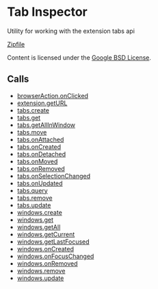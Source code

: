 
Tab Inspector
=======

Utility for working with the extension tabs api

[Zipfile](http://developer.chrome.com/extensions/examples/api/tabs/inspector.zip)

Content is licensed under the [Google BSD License](https://developers.google.com/open-source/licenses/bsd).

Calls
-----

* [browserAction.onClicked](https://developer.chrome.com/extensions/browserAction#event-onClicked)
* [extension.getURL](https://developer.chrome.com/extensions/extension#method-getURL)
* [tabs.create](https://developer.chrome.com/extensions/tabs#method-create)
* [tabs.get](https://developer.chrome.com/extensions/tabs#method-get)
* [tabs.getAllInWindow](https://developer.chrome.com/extensions/tabs#method-getAllInWindow)
* [tabs.move](https://developer.chrome.com/extensions/tabs#method-move)
* [tabs.onAttached](https://developer.chrome.com/extensions/tabs#event-onAttached)
* [tabs.onCreated](https://developer.chrome.com/extensions/tabs#event-onCreated)
* [tabs.onDetached](https://developer.chrome.com/extensions/tabs#event-onDetached)
* [tabs.onMoved](https://developer.chrome.com/extensions/tabs#event-onMoved)
* [tabs.onRemoved](https://developer.chrome.com/extensions/tabs#event-onRemoved)
* [tabs.onSelectionChanged](https://developer.chrome.com/extensions/tabs#event-onSelectionChanged)
* [tabs.onUpdated](https://developer.chrome.com/extensions/tabs#event-onUpdated)
* [tabs.query](https://developer.chrome.com/extensions/tabs#method-query)
* [tabs.remove](https://developer.chrome.com/extensions/tabs#method-remove)
* [tabs.update](https://developer.chrome.com/extensions/tabs#method-update)
* [windows.create](https://developer.chrome.com/extensions/windows#method-create)
* [windows.get](https://developer.chrome.com/extensions/windows#method-get)
* [windows.getAll](https://developer.chrome.com/extensions/windows#method-getAll)
* [windows.getCurrent](https://developer.chrome.com/extensions/windows#method-getCurrent)
* [windows.getLastFocused](https://developer.chrome.com/extensions/windows#method-getLastFocused)
* [windows.onCreated](https://developer.chrome.com/extensions/windows#event-onCreated)
* [windows.onFocusChanged](https://developer.chrome.com/extensions/windows#event-onFocusChanged)
* [windows.onRemoved](https://developer.chrome.com/extensions/windows#event-onRemoved)
* [windows.remove](https://developer.chrome.com/extensions/windows#method-remove)
* [windows.update](https://developer.chrome.com/extensions/windows#method-update)